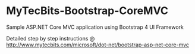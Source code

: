 # MyTecBits-Bootstrap-CoreMVC
Sample ASP.NET Core MVC application using Bootstrap 4 UI Framework

Detailed step by step instructions @ http://www.mytecbits.com/microsoft/dot-net/bootstrap-asp-net-core-mvc
